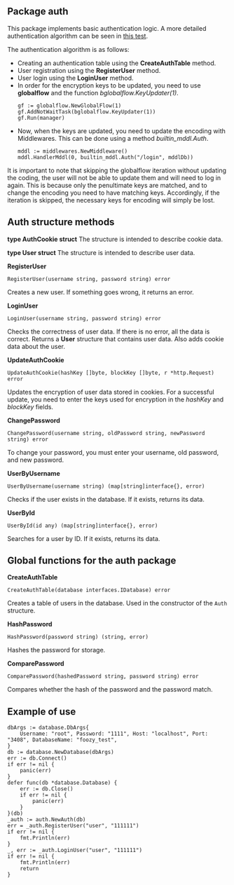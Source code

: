 ## Package auth
This package implements basic authentication logic. A more detailed authentication algorithm can be seen in [this test](https://github.com/uwine4850/foozy/blob/master/tests/authtest/auth_test.go).

The authentication algorithm is as follows:
* Creating an authentication table using the __CreateAuthTable__ method.
* User registration using the __RegisterUser__ method.
* User login using the __LoginUser__ method.
* In order for the encryption keys to be updated, you need to use __globalflow__ and the function *bglobalflow.KeyUpdater(1)*.
    ```
    gf := globalflow.NewGlobalFlow(1)
    gf.AddNotWaitTask(bglobalflow.KeyUpdater(1))
    gf.Run(manager)
    ```
* Now, when the keys are updated, you need to update the encoding with Middlewares. This can be done using a method *builtin_mddl.Auth*.
    ```
    mddl := middlewares.NewMiddleware()
    mddl.HandlerMddl(0, builtin_mddl.Auth("/login", mddlDb))
    ```

It is important to note that skipping the globalflow iteration without updating the coding, the user will not be able to update them and will need to log in again. This is because only the penultimate keys are matched, and to change the encoding you need to have matching keys. Accordingly, if the iteration is skipped, the necessary keys for encoding will simply be lost.

## Auth structure methods

__type AuthCookie struct__
The structure is intended to describe cookie data.

__type User struct__
The structure is intended to describe user data.

__RegisterUser__
```
RegisterUser(username string, password string) error
```
Creates a new user. If something goes wrong, it returns an error.

__LoginUser__
```
LoginUser(username string, password string) error
```
Checks the correctness of user data. If there is no error, all the data is correct. 
Returns a __User__ structure that contains user data. Also adds cookie data about the user.

__UpdateAuthCookie__
```
UpdateAuthCookie(hashKey []byte, blockKey []byte, r *http.Request) error
```
Updates the encryption of user data stored in cookies. For a successful update, you need to enter the keys used for encryption in the *hashKey* and *blockKey* fields.

__ChangePassword__
```
ChangePassword(username string, oldPassword string, newPassword string) error
```
To change your password, you must enter your username, old password, and new password.

__UserByUsername__
```
UserByUsername(username string) (map[string]interface{}, error)
```
Checks if the user exists in the database. If it exists, returns its data.

__UserById__
```
UserById(id any) (map[string]interface{}, error)
```
Searches for a user by ID. If it exists, returns its data.

## Global functions for the auth package

__CreateAuthTable__
```
CreateAuthTable(database interfaces.IDatabase) error
```
Creates a table of users in the database. Used in the constructor of the ``Auth`` structure.

__HashPassword__
```
HashPassword(password string) (string, error)
```
Hashes the password for storage.

__ComparePassword__
```
ComparePassword(hashedPassword string, password string) error
```
Compares whether the hash of the password and the password match.

## Example of use
```
dbArgs := database.DbArgs{
	Username: "root", Password: "1111", Host: "localhost", Port: "3408", DatabaseName: "foozy_test",
}
db := database.NewDatabase(dbArgs)
err := db.Connect()
if err != nil {
    panic(err)
}
defer func(db *database.Database) {
    err := db.Close()
    if err != nil {
	    panic(err)
	}
}(db)
_auth := auth.NewAuth(db)
err = _auth.RegisterUser("user", "111111")
if err != nil {
    fmt.Println(err)
}
_, err := _auth.LoginUser("user", "111111")
if err != nil {
    fmt.Println(err)
	return
}
```